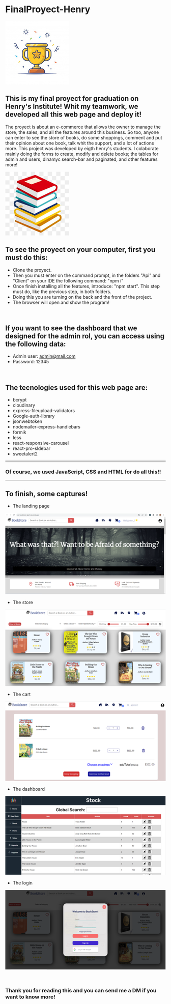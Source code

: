 # FinalProyect-Henry

<p align='left'>
    <img  width="200px" heigth="200px" src='https://github.com/gonzalito02/FinalProyect-Henry/blob/main/triunfo.jpg'</img>
</p>

## This is my final proyect for graduation on Henry's Institute! Whit my teamwork, we developed all this web page and deploy it!

The proyect is about an e-commerce that allows the owner to manage the store, the sales, and all the features around this business. So too, anyone can enter to see the store of books, do some shoppings, comment and put their opinion about one book, talk whit the support, and a lot of actions more. This project was developed by eigth henry's students. I colaborate mainly doing the forms to create, modify and delete books; the tables for admin and users, dinamyc search-bar and paginated, and other features more!

<p align='left'>
    <img  width="200px" heigth="200px" src='https://github.com/gonzalito02/FinalProyect-Henry/blob/main/books.jpg'</img>
</p>

## To see the proyect on your computer, first you must do this:

 - Clone the proyect.
 - Then you must enter on the command prompt, in the folders "Api" and "Client" on your IDE the following command: "npm i"
 - Once finish installing all the features, introduce: "npm start". This step must do, like the previous step, in both folders.
 - Doing this you are turning on the back and the front of the project.
 - The browser will open and show the program!

<br/>

## If you want to see the dashboard that we designed for the admin rol, you can access using the following data:

 + Admin user: admin@mail.com
 + Password: 12345

<br/>

## The tecnologies used for this web page are:

- bcrypt 
- cloudinary
- express-fileupload-validators
- Google-auth-library
- jsonwebtoken
- nodemailer-express-handlebars
- formik
- less
- react-responsive-carousel
- react-pro-sldebar
- sweetalert2

------
### Of course, we used JavaScript, CSS and HTML for do all this!!
------

## To finish, some captures!

 - The landing page
<p align='left'>
    <img src='https://github.com/gonzalito02/FinalProyect-Henry/blob/main/landingPage.png'</img>
</p>

 - The store
<p align='left'>
    <img src='https://github.com/gonzalito02/FinalProyect-Henry/blob/main/store.png'</img>
</p>

 - The cart
<p align='left'>
    <img src='https://github.com/gonzalito02/FinalProyect-Henry/blob/main/cart.png'</img>
</p>

 - The dashboard
<p align='left'>
    <img src='https://github.com/gonzalito02/FinalProyect-Henry/blob/main/dashboard.png'</img>
</p>

 - The login
<p align='left'>
    <img src='https://github.com/gonzalito02/FinalProyect-Henry/blob/main/login.png'</img>
</p>

<br/>

### Thank you for reading this and you can send me a DM if you want to know more! 

